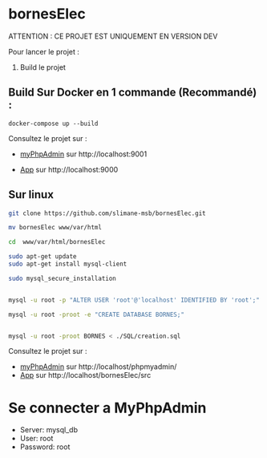 # bornesElec

ATTENTION : CE PROJET EST UNIQUEMENT EN VERSION DEV

Pour lancer le projet :
1. Build le projet 



## Build Sur Docker en 1 commande (Recommandé) : 
```
docker-compose up --build
```

Consultez le projet sur : 
- [myPhpAdmin](http://localhost:9001) sur http://localhost:9001

- [App](http://localhost:9000) sur http://localhost:9000

## Sur linux 
```bash
git clone https://github.com/slimane-msb/bornesElec.git

mv bornesElec www/var/html 

cd  www/var/html/bornesElec

sudo apt-get update
sudo apt-get install mysql-client

sudo mysql_secure_installation


mysql -u root -p "ALTER USER 'root'@'localhost' IDENTIFIED BY 'root';"

mysql -u root -proot -e "CREATE DATABASE BORNES;"


mysql -u root -proot BORNES < ./SQL/creation.sql

```

Consultez le projet sur : 
- [myPhpAdmin](http://localhost/phpmyadmin/) sur http://localhost/phpmyadmin/
- [App](http://localhost/bornesElec/src) sur http://localhost/bornesElec/src


# Se connecter a MyPhpAdmin
- Server: mysql_db
- User: root
- Password: root
